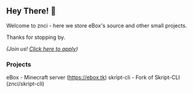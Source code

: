 ## Hey There! 👋

Welcome to znci - here we store eBox's source and other small projects.

Thanks for stopping by.

*(Join us! [Click here to apply](https://apply.ebox.tk))*

### Projects

eBox - Minecraft server (https://ebox.tk)
skript-cli - Fork of Skript-CLI (znci/skript-cli)
